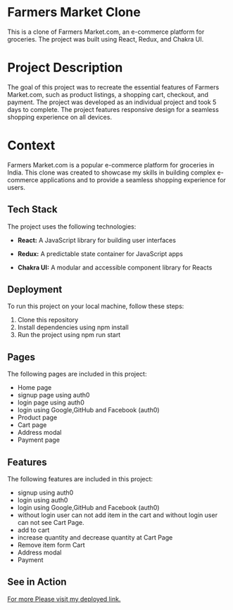 
# Farmers Market Clone

This is a clone of Farmers Market.com, an e-commerce platform for groceries. The project was built using React, Redux, and Chakra UI.

# Project Description
The goal of this project was to recreate the essential features of Farmers Market.com, such as product listings, a shopping cart, checkout, and payment. The project was developed as an individual project and took 5 days to complete. The project features responsive design for a seamless shopping experience on all devices.

# Context
Farmers Market.com is a popular e-commerce platform for groceries in India. This clone was created to showcase my skills in building complex e-commerce applications and to provide a seamless shopping experience for users.

## Tech Stack

The project uses the following technologies:

- **React:**  A JavaScript library for building user interfaces

- **Redux:**  A predictable state container for JavaScript apps

- **Chakra UI:** A modular and accessible component library for Reacts

## Deployment

To run this project on your local machine, follow these steps:

<ol>
  <li>Clone this repository</li>
  <li>Install dependencies using npm install</li>
  <li>Run the project using npm run start</li>
</ol>

## Pages
The following pages are included in this project:
- Home page
- signup page using auth0
- login page using auth0
- login using Google,GitHub and Facebook (auth0)
- Product page
- Cart page
- Address modal
- Payment page

## Features
The following features are included in this project:
- signup using auth0
- login using auth0
- login using Google,GitHub and Facebook (auth0)
- without login user can not add item in the cart and without login user can not see Cart Page.
- add to cart
- increase quantity and decrease quantity at Cart Page
- Remove item form Cart
- Address modal
- Payment

## See in Action
<a href="[Farmers Market](https://TerraformPOCGenisys.github.io/farmers-market)"  target="_blank" >For more Please visit my deployed link. </a>
